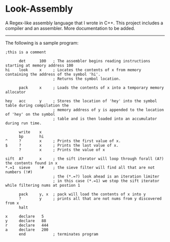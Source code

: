 # Look-Assembly
A Regex-like assembly language that I wrote in C++. This project includes a compiler and an assembler. More documentation to be added.

_________________________________
The following is a sample program:
     
    ;this is a comment 

          det      100   ; The assembler begins reading instructions starting at memory address 100
    hi    look     x     ; Locates the contents of x from memory containing the address of the symbol 'hi'. 
                         ; Returns the symbol location. 
                         
          pack     x     ; Loads the contents of x into a temporary memory allocator
          
    hey   acc      y     ; Stores the location of 'hey' into the symbol table during compilation the 
                         ; memory address of y is appended to the location of 'hey' on the symbol 
                         ; table and is then loaded into an accumulator during run time.
                         
          write    x
          bp       hi
    ^     ?        x     ; Prints the first value of x.  
    $     ?        x     ; Prints the last value of x. 
          ?        x     ; Prints the value of x
          
    sift  A?       x     ; the sift iterator will loop through forall (A?) the contents found in x
    *.=1  sieve    !#    ; the sieve filter will find all that are not numbers (!#) 
                         ; the (*.=?) look ahead is an iteration limiter 
                         ; in this case (*.=1) we stop the sift iterator while filtering nums at postion 1
                         
          pack     y, x  ; pack will load the contents of x into y 
          ?        y     ; prints all that are not nums from y discovered from x
          halt
   
    x     declare   5    
    y     declare   88
    r     declare   444
    a     declare   200
          end            ; terminates program
 
